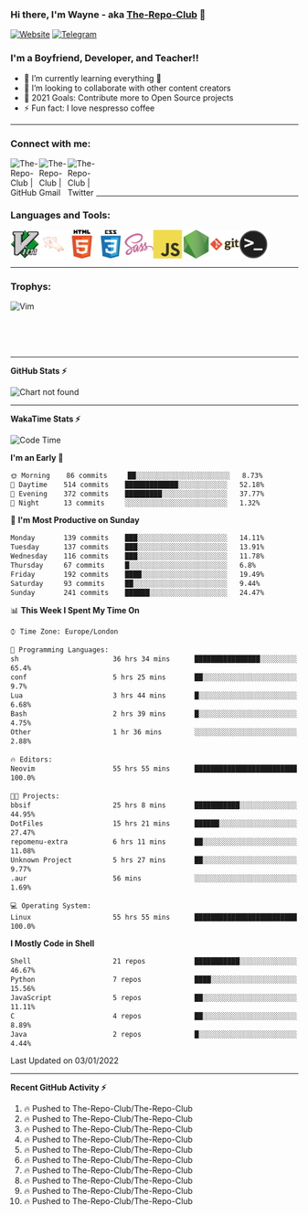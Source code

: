 ### Hi there, I'm Wayne - aka [The-Repo-Club][website] 👋

[![Website](https://img.shields.io/website?label=github.com/The-Repo-Club/&color=orange&style=flat-square&url=https://github.com/The-Repo-Club/)][website]
[![Telegram](https://img.shields.io/badge/Chat%20on-Telegram-orange.svg?color=orange&logo=telegram&style=flat-square)][telegram]

### I'm a Boyfriend, Developer, and Teacher!!

- 🌱 I’m currently learning everything 🤣
- 👯 I’m looking to collaborate with other content creators
- 🥅 2021 Goals: Contribute more to Open Source projects
- ⚡ Fun fact: I love nespresso coffee

---
### Connect with me:

[<img align="left" alt="The-Repo-Club | GitHub" width="50px" src="https://img.icons8.com/nolan/64/github.png" />][website]
[<img align="left" alt="The-Repo-Club | Gmail" width="50px" src="https://img.icons8.com/nolan/64/gmail.png" />][email]
[<img align="left" alt="The-Repo-Club | Twitter" width="50px" src="https://img.icons8.com/nolan/64/telegram-app.png" />][telegram]

[website]: https://github.com/The-Repo-Club/
[email]: mailto:wayne6324@gmail.com
[telegram]: https://t.me/TheRepoClub

<br />
<br />
<br />

---
### Languages and Tools:

<img align="left" alt="Vim" width="50px" src="https://raw.githubusercontent.com/github/explore/80688e429a7d4ef2fca1e82350fe8e3517d3494d/topics/vim/vim.png" />
<img align="left" alt="Fish" width="50px" src="https://raw.githubusercontent.com/github/explore/80688e429a7d4ef2fca1e82350fe8e3517d3494d/topics/fish/fish.png" />
<img align="left" alt="HTML5" width="50px" src="https://raw.githubusercontent.com/github/explore/80688e429a7d4ef2fca1e82350fe8e3517d3494d/topics/html/html.png" />
<img align="left" alt="CSS3" width="50px" src="https://raw.githubusercontent.com/github/explore/80688e429a7d4ef2fca1e82350fe8e3517d3494d/topics/css/css.png" />
<img align="left" alt="Sass" width="50px" src="https://raw.githubusercontent.com/github/explore/80688e429a7d4ef2fca1e82350fe8e3517d3494d/topics/sass/sass.png" />
<img align="left" alt="JavaScript" width="50px" src="https://raw.githubusercontent.com/github/explore/80688e429a7d4ef2fca1e82350fe8e3517d3494d/topics/javascript/javascript.png" />
<img align="left" alt="Node.js" width="50px" src="https://raw.githubusercontent.com/github/explore/80688e429a7d4ef2fca1e82350fe8e3517d3494d/topics/nodejs/nodejs.png" />
<img align="left" alt="Git" width="50px" src="https://raw.githubusercontent.com/github/explore/80688e429a7d4ef2fca1e82350fe8e3517d3494d/topics/git/git.png" />
<img align="left" alt="Terminal" width="50px" src="https://raw.githubusercontent.com/github/explore/80688e429a7d4ef2fca1e82350fe8e3517d3494d/topics/terminal/terminal.png" />

<br />
<br />
<br />

---
### Trophys:

<img align="left" alt="Vim" width="1200px" src="https://github-profile-trophy.vercel.app/?username=The-Repo-Club&theme=dracula&margin-w=8&margin-h=8&column=8" />

---

<br />
<br />
<br />
<br />

---
**GitHub Stats ⚡**

![Chart not found](https://github-readme-stats.vercel.app/api?username=The-Repo-Club&theme=tokyonight&show_icons=true&count_private=true&hide_border=true&include_all_commits=true&custom_title=The-Repo-Club%27s+GitHub+Stats)


---
**WakaTime Stats ⚡**

<!--START_SECTION:waka-->
![Code Time](http://img.shields.io/badge/Code%20Time-362%20hrs%2041%20mins-blue)

**I'm an Early 🐤** 

```text
🌞 Morning    86 commits     ██░░░░░░░░░░░░░░░░░░░░░░░   8.73% 
🌆 Daytime    514 commits    █████████████░░░░░░░░░░░░   52.18% 
🌃 Evening    372 commits    █████████░░░░░░░░░░░░░░░░   37.77% 
🌙 Night      13 commits     ░░░░░░░░░░░░░░░░░░░░░░░░░   1.32%

```
📅 **I'm Most Productive on Sunday** 

```text
Monday       139 commits    ███░░░░░░░░░░░░░░░░░░░░░░   14.11% 
Tuesday      137 commits    ███░░░░░░░░░░░░░░░░░░░░░░   13.91% 
Wednesday    116 commits    ███░░░░░░░░░░░░░░░░░░░░░░   11.78% 
Thursday     67 commits     █░░░░░░░░░░░░░░░░░░░░░░░░   6.8% 
Friday       192 commits    ████░░░░░░░░░░░░░░░░░░░░░   19.49% 
Saturday     93 commits     ██░░░░░░░░░░░░░░░░░░░░░░░   9.44% 
Sunday       241 commits    ██████░░░░░░░░░░░░░░░░░░░   24.47%

```


📊 **This Week I Spent My Time On** 

```text
⌚︎ Time Zone: Europe/London

💬 Programming Languages: 
sh                       36 hrs 34 mins      ████████████████░░░░░░░░░   65.4% 
conf                     5 hrs 25 mins       ██░░░░░░░░░░░░░░░░░░░░░░░   9.7% 
Lua                      3 hrs 44 mins       █░░░░░░░░░░░░░░░░░░░░░░░░   6.68% 
Bash                     2 hrs 39 mins       █░░░░░░░░░░░░░░░░░░░░░░░░   4.75% 
Other                    1 hr 36 mins        ░░░░░░░░░░░░░░░░░░░░░░░░░   2.88%

🔥 Editors: 
Neovim                   55 hrs 55 mins      █████████████████████████   100.0%

🐱‍💻 Projects: 
bbsif                    25 hrs 8 mins       ███████████░░░░░░░░░░░░░░   44.95% 
DotFiles                 15 hrs 21 mins      ██████░░░░░░░░░░░░░░░░░░░   27.47% 
repomenu-extra           6 hrs 11 mins       ██░░░░░░░░░░░░░░░░░░░░░░░   11.08% 
Unknown Project          5 hrs 27 mins       ██░░░░░░░░░░░░░░░░░░░░░░░   9.77% 
.aur                     56 mins             ░░░░░░░░░░░░░░░░░░░░░░░░░   1.69%

💻 Operating System: 
Linux                    55 hrs 55 mins      █████████████████████████   100.0%

```

**I Mostly Code in Shell** 

```text
Shell                    21 repos            ███████████░░░░░░░░░░░░░░   46.67% 
Python                   7 repos             ████░░░░░░░░░░░░░░░░░░░░░   15.56% 
JavaScript               5 repos             ██░░░░░░░░░░░░░░░░░░░░░░░   11.11% 
C                        4 repos             ██░░░░░░░░░░░░░░░░░░░░░░░   8.89% 
Java                     2 repos             █░░░░░░░░░░░░░░░░░░░░░░░░   4.44%

```



 Last Updated on 03/01/2022
<!--END_SECTION:waka-->

---

**Recent GitHub Activity :zap:**

<!--START_SECTION:activity-->
1. 🔥 Pushed to The-Repo-Club/The-Repo-Club
2. 🔥 Pushed to The-Repo-Club/The-Repo-Club
3. 🔥 Pushed to The-Repo-Club/The-Repo-Club
4. 🔥 Pushed to The-Repo-Club/The-Repo-Club
5. 🔥 Pushed to The-Repo-Club/The-Repo-Club
6. 🔥 Pushed to The-Repo-Club/The-Repo-Club
7. 🔥 Pushed to The-Repo-Club/The-Repo-Club
8. 🔥 Pushed to The-Repo-Club/The-Repo-Club
9. 🔥 Pushed to The-Repo-Club/The-Repo-Club
10. 🔥 Pushed to The-Repo-Club/The-Repo-Club
<!--END_SECTION:activity-->